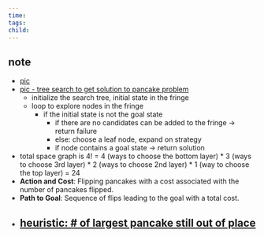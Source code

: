 ```yaml
---
time: 
tags: 
child:
---
```

## note
- [pic](https://i.imgur.com/3iGtqAM.png)
- [pic - tree search to get solution to pancake problem](https://i.imgur.com/laS7SLA.png)
	- initialize the search tree, initial state in the fringe
	- loop to explore nodes in the fringe
		- if the initial state is not the goal state
			- if there are no candidates can be added to the fringe -> return failure
			- else: choose a leaf node, expand on strategy
			- if node contains a goal state -> return solution
- total space graph is 4! = 4 (ways to choose the bottom layer) * 3 (ways to choose 3rd layer) * 2 (ways to choose 2nd layer) * 1 (way to choose the top layer) = 24
- **Action and Cost**: Flipping pancakes with a cost associated with the number of pancakes flipped.
- **Path to Goal**: Sequence of flips leading to the goal with a total cost.
- [heuristic: # of largest pancake still out of place](https://i.imgur.com/KK9ZX0G.png)
	- 

